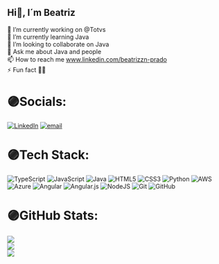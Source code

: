## Hi👋, I´m Beatriz
🔭 I’m currently working on @Totvs<br>🌱 I’m currently learning Java<br>👯 I’m looking to collaborate on Java<br>💬 Ask me about Java and people<br>📫 How to reach me www.linkedin.com/beatrizzn-prado<br>⚡ Fun fact 💜🐱


# 🟣Socials:
[![LinkedIn](https://img.shields.io/badge/LinkedIn-%230077B5.svg?logo=linkedin&logoColor=white)](https://linkedin.com/in/https://www.linkedin.com/in/beatrizzn-prado/) [![email](https://img.shields.io/badge/Email-D14836?logo=gmail&logoColor=white)](mailto:beatrizzn.prado@gmail.com) 

# 🟣Tech Stack:
![TypeScript](https://img.shields.io/badge/typescript-%23007ACC.svg?style=for-the-badge&logo=typescript&logoColor=white) ![JavaScript](https://img.shields.io/badge/javascript-%23323330.svg?style=for-the-badge&logo=javascript&logoColor=%23F7DF1E) ![Java](https://img.shields.io/badge/java-%23ED8B00.svg?style=for-the-badge&logo=openjdk&logoColor=white) ![HTML5](https://img.shields.io/badge/html5-%23E34F26.svg?style=for-the-badge&logo=html5&logoColor=white) ![CSS3](https://img.shields.io/badge/css3-%231572B6.svg?style=for-the-badge&logo=css3&logoColor=white) ![Python](https://img.shields.io/badge/python-3670A0?style=for-the-badge&logo=python&logoColor=ffdd54) ![AWS](https://img.shields.io/badge/AWS-%23FF9900.svg?style=for-the-badge&logo=amazon-aws&logoColor=white) ![Azure](https://img.shields.io/badge/azure-%230072C6.svg?style=for-the-badge&logo=microsoftazure&logoColor=white) ![Angular](https://img.shields.io/badge/angular-%23DD0031.svg?style=for-the-badge&logo=angular&logoColor=white) ![Angular.js](https://img.shields.io/badge/angular.js-%23E23237.svg?style=for-the-badge&logo=angularjs&logoColor=white) ![NodeJS](https://img.shields.io/badge/node.js-6DA55F?style=for-the-badge&logo=node.js&logoColor=white) ![Git](https://img.shields.io/badge/git-%23F05033.svg?style=for-the-badge&logo=git&logoColor=white) ![GitHub](https://img.shields.io/badge/github-%23121011.svg?style=for-the-badge&logo=github&logoColor=white)
# 🟣GitHub Stats:
![](https://github-readme-stats.vercel.app/api?username=BibizPrado&theme=jolly&hide_border=false&include_all_commits=true&count_private=true)<br/>
![](https://nirzak-streak-stats.vercel.app/?user=BibizPrado&theme=jolly&hide_border=false)<br/>
![](https://github-readme-stats.vercel.app/api/top-langs/?username=BibizPrado&theme=jolly&hide_border=false&include_all_commits=true&count_private=true&layout=compact)

<!-- Proudly created with GPRM ( https://gprm.itsvg.in ) -->
